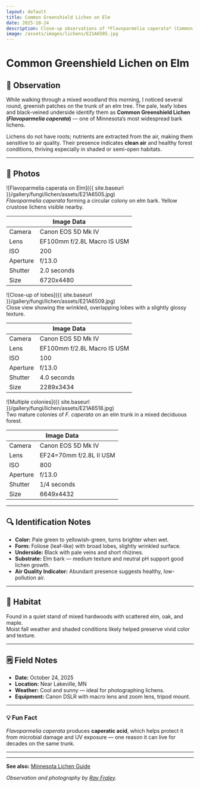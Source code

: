 ```yaml
---
layout: default
title: Common Greenshield Lichen on Elm
date: 2025-10-24
description: Close-up observations of *Flavoparmelia caperata* (Common Greenshield Lichen) on an elm tree in Minnesota.
image: /assets/images/lichens/E21A6505.jpg
---
```


# Common Greenshield Lichen on Elm

## 🌿 Observation
While walking through a mixed woodland this morning, I noticed several round, greenish patches on the trunk of an elm tree. The pale, leafy lobes and black-veined underside identify them as **Common Greenshield Lichen (*Flavoparmelia caperata*)** — one of Minnesota’s most widespread bark lichens.

Lichens do not have roots; nutrients are extracted from the air, making them sensitive to air quality. Their presence indicates **clean air** and healthy forest conditions, thriving especially in shaded or semi-open habitats. 

---

## 📸 Photos
![Flavoparmelia caperata on Elm]({{ site.baseurl }}/gallery/fungi/lichen/assets/E21A6505.jpg)<br>
*Flavoparmelia caperata* forming a circular colony on elm bark. Yellow crustose lichens visible nearby.
<div class="photo-tile">
    <div class="image-meta">
        <table>
            <th colspan="2">Image Data</th>
            <tbody>
                <tr><td>Camera</td><td>Canon EOS 5D Mk IV</td></tr>
                <tr><td>Lens</td><td>EF100mm f/2.8L Macro IS USM</td></tr>
                <tr><td>ISO</td><td>200</td></tr>
                <tr><td>Aperture</td><td>f/13.0</td></tr>
                <tr><td>Shutter</td><td>2.0 seconds</td></tr>
                <tr><td>Size</td><td>6720x4480</td></tr>
            </tbody>
        </table>
    </div>
</div>


![Close-up of lobes]({{ site.baseurl }}/gallery/fungi/lichen/assets/E21A6509.jpg)<br>
Close view showing the wrinkled, overlapping lobes with a slightly glossy texture.
<div class="photo-tile">
    <div class="image-meta">
        <table>
            <th colspan="2">Image Data</th>
            <tbody>
                <tr><td>Camera<td>Canon EOS 5D Mk IV</td></tr>
                <tr><td>Lens<td>EF100mm f/2.8L Macro IS USM</td></tr>
                <tr><td>ISO<td>100</td></tr>
                <tr><td>Aperture<td>f/13.0</td></tr>
                <tr><td>Shutter<td>4.0 seconds</td></tr>
                <tr><td>Size<td>2289x3434</td></tr>
            </tbody>
        </table>
    </div>
</div>

![Multiple colonies]({{ site.baseurl }}/gallery/fungi/lichen/assets/E21A6518.jpg)<br>
Two mature colonies of *F. caperata* on an elm trunk in a mixed deciduous forest.
<div class="photo-tile">
    <div class="image-meta">
        <table>
            <th colspan="2">Image Data</th>
            <tbody>
                <tr><td>Camera<td>Canon EOS 5D Mk IV</td></tr>
                <tr><td>Lens<td>EF24=70mm f/2.8L II USM</td></tr>
                <tr><td>ISO<td>800</td></tr>
                <tr><td>Aperture<td>f/13.0</td></tr>
                <tr><td>Shutter<td>1/4 seconds</td></tr>
                <tr><td>Size<td>6649x4432</td></tr>
            </tbody>
        </table>
    </div>
</div>

---

## 🔍 Identification Notes
- **Color:** Pale green to yellowish-green, turns brighter when wet.  
- **Form:** Foliose (leaf-like) with broad lobes, slightly wrinkled surface.  
- **Underside:** Black with pale veins and short rhizines.  
- **Substrate:** Elm bark — medium texture and neutral pH support good lichen growth.  
- **Air Quality Indicator:** Abundant presence suggests healthy, low-pollution air.  

---

## 🧭 Habitat
Found in a quiet stand of mixed hardwoods with scattered elm, oak, and maple.  
Moist fall weather and shaded conditions likely helped preserve vivid color and texture.

---

## 🗒️ Field Notes
- **Date:** October 24, 2025  
- **Location:** Near Lakeville, MN  
- **Weather:** Cool and sunny — ideal for photographing lichens.  
- **Equipment:** Canon DSLR with macro lens and zoom lens, tripod mount.  

---

### 💡 Fun Fact
*Flavoparmelia caperata* produces **caperatic acid**, which helps protect it from microbial damage and UV exposure — one reason it can live for decades on the same trunk.

---
---
**See also:** [Minnesota Lichen Guide](/field-notes/minnesota-lichen-guide/)

_Observation and photography by [Ray Fraley](https://www.rayfraley.com)._